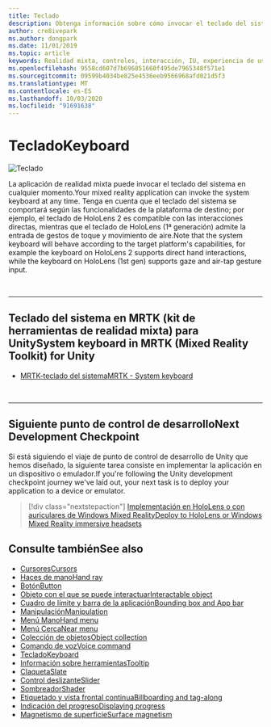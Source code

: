 ```yaml
---
title: Teclado
description: Obtenga información sobre cómo invocar el teclado del sistema en MRTK.
author: cre8ivepark
ms.author: dongpark
ms.date: 11/01/2019
ms.topic: article
keywords: Realidad mixta, controles, interacción, IU, experiencia de usuario
ms.openlocfilehash: 9558cd607d7b696851660f495de7965348f571e1
ms.sourcegitcommit: 09599b4034be825e4536eeb9566968afd021d5f3
ms.translationtype: MT
ms.contentlocale: es-ES
ms.lasthandoff: 10/03/2020
ms.locfileid: "91691638"
---
```

# <a name="keyboard"></a><span data-ttu-id="57639-104">Teclado</span><span class="sxs-lookup"><span data-stu-id="57639-104">Keyboard</span></span>

![Teclado](images/UX_Hero_Keyboard.jpg)

<span data-ttu-id="57639-106">La aplicación de realidad mixta puede invocar el teclado del sistema en cualquier momento.</span><span class="sxs-lookup"><span data-stu-id="57639-106">Your mixed reality application can invoke the system keyboard at any time.</span></span> <span data-ttu-id="57639-107">Tenga en cuenta que el teclado del sistema se comportará según las funcionalidades de la plataforma de destino; por ejemplo, el teclado de HoloLens 2 es compatible con las interacciones directas, mientras que el teclado de HoloLens (1ª generación) admite la entrada de gestos de toque y movimiento de aire.</span><span class="sxs-lookup"><span data-stu-id="57639-107">Note that the system keyboard will behave according to the target platform's capabilities, for example the keyboard on HoloLens 2 supports direct hand interactions, while the keyboard on HoloLens (1st gen) supports gaze and air-tap gesture input.</span></span>


<br>

---

## <a name="system-keyboard-in-mrtk-mixed-reality-toolkit-for-unity"></a><span data-ttu-id="57639-108">Teclado del sistema en MRTK (kit de herramientas de realidad mixta) para Unity</span><span class="sxs-lookup"><span data-stu-id="57639-108">System keyboard in MRTK (Mixed Reality Toolkit) for Unity</span></span>

* [<span data-ttu-id="57639-109">MRTK-teclado del sistema</span><span class="sxs-lookup"><span data-stu-id="57639-109">MRTK - System keyboard</span></span>](https://microsoft.github.io/MixedRealityToolkit-Unity/Documentation/README_SystemKeyboard.html)

<br>

---

## <a name="next-development-checkpoint"></a><span data-ttu-id="57639-110">Siguiente punto de control de desarrollo</span><span class="sxs-lookup"><span data-stu-id="57639-110">Next Development Checkpoint</span></span>

<span data-ttu-id="57639-111">Si está siguiendo el viaje de punto de control de desarrollo de Unity que hemos diseñado, la siguiente tarea consiste en implementar la aplicación en un dispositivo o emulador.</span><span class="sxs-lookup"><span data-stu-id="57639-111">If you're following the Unity development checkpoint journey we've laid out, your next task is to deploy your application to a device or emulator.</span></span> 

> [!div class="nextstepaction"]
> [<span data-ttu-id="57639-112">Implementación en HoloLens o con auriculares de Windows Mixed Reality</span><span class="sxs-lookup"><span data-stu-id="57639-112">Deploy to HoloLens or Windows Mixed Reality immersive headsets</span></span>](../develop/platform-capabilities-and-apis/using-visual-studio.md)

## <a name="see-also"></a><span data-ttu-id="57639-113">Consulte también</span><span class="sxs-lookup"><span data-stu-id="57639-113">See also</span></span>

* [<span data-ttu-id="57639-114">Cursores</span><span class="sxs-lookup"><span data-stu-id="57639-114">Cursors</span></span>](cursors.md)
* [<span data-ttu-id="57639-115">Haces de mano</span><span class="sxs-lookup"><span data-stu-id="57639-115">Hand ray</span></span>](point-and-commit.md)
* [<span data-ttu-id="57639-116">Botón</span><span class="sxs-lookup"><span data-stu-id="57639-116">Button</span></span>](button.md)
* [<span data-ttu-id="57639-117">Objeto con el que se puede interactuar</span><span class="sxs-lookup"><span data-stu-id="57639-117">Interactable object</span></span>](interactable-object.md)
* [<span data-ttu-id="57639-118">Cuadro de límite y barra de la aplicación</span><span class="sxs-lookup"><span data-stu-id="57639-118">Bounding box and App bar</span></span>](app-bar-and-bounding-box.md)
* [<span data-ttu-id="57639-119">Manipulación</span><span class="sxs-lookup"><span data-stu-id="57639-119">Manipulation</span></span>](direct-manipulation.md)
* [<span data-ttu-id="57639-120">Menú Mano</span><span class="sxs-lookup"><span data-stu-id="57639-120">Hand menu</span></span>](hand-menu.md)
* [<span data-ttu-id="57639-121">Menú Cerca</span><span class="sxs-lookup"><span data-stu-id="57639-121">Near menu</span></span>](near-menu.md)
* [<span data-ttu-id="57639-122">Colección de objetos</span><span class="sxs-lookup"><span data-stu-id="57639-122">Object collection</span></span>](object-collection.md)
* [<span data-ttu-id="57639-123">Comando de voz</span><span class="sxs-lookup"><span data-stu-id="57639-123">Voice command</span></span>](voice-input.md)
* [<span data-ttu-id="57639-124">Teclado</span><span class="sxs-lookup"><span data-stu-id="57639-124">Keyboard</span></span>](keyboard.md)
* [<span data-ttu-id="57639-125">Información sobre herramientas</span><span class="sxs-lookup"><span data-stu-id="57639-125">Tooltip</span></span>](tooltip.md)
* [<span data-ttu-id="57639-126">Claqueta</span><span class="sxs-lookup"><span data-stu-id="57639-126">Slate</span></span>](slate.md)
* [<span data-ttu-id="57639-127">Control deslizante</span><span class="sxs-lookup"><span data-stu-id="57639-127">Slider</span></span>](slider.md)
* [<span data-ttu-id="57639-128">Sombreador</span><span class="sxs-lookup"><span data-stu-id="57639-128">Shader</span></span>](shader.md)
* [<span data-ttu-id="57639-129">Etiquetado y vista frontal continua</span><span class="sxs-lookup"><span data-stu-id="57639-129">Billboarding and tag-along</span></span>](billboarding-and-tag-along.md)
* [<span data-ttu-id="57639-130">Indicación del progreso</span><span class="sxs-lookup"><span data-stu-id="57639-130">Displaying progress</span></span>](progress.md)
* [<span data-ttu-id="57639-131">Magnetismo de superficie</span><span class="sxs-lookup"><span data-stu-id="57639-131">Surface magnetism</span></span>](surface-magnetism.md)
